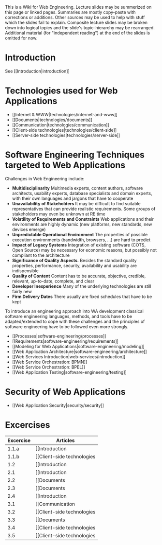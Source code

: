 This is a Wiki for Web Engineering. Lecture slides may be summerized on this page or linked pages. Summaries are mostly copy-paste with corrections or additions. Other sources may be used to help with stuff which the slides fail to explain. Composite lecture slides may be broken down into logical topics and the slide's topic-hierarchy may be rearranged. Additional material (for "independent reading") at the end of the slides is omitted for now.

# Introduction
See [[Introduction|introduction]]


# Technologies used for Web Applications

* [[Internet & WWW|technologies/internet-and-www]]
* [[Documents|technologies/documents]]
* [[Communication|technologies/communication]]
* [[Client-side technologies|technologies/client-side]]
* [[Server-side technologies|technologies/server-side]]


# Software Engineering Techniques targeted to Web Applications
Challenges in Web Engineering include:

* **Multidisciplinarity** Multimedia experts, content authors, software architects, usability experts, database specialists and domain experts, with their own languages and jargons that have to cooperate
* **Unavailability of Stakeholders** It may be difficult to find suitable representatives that can provide realistic requirements. Some groups of stakeholders may even be unknown at RE time
* **Volatility of Requirements and Constraints** Web applications and their environments are highly dynamic (new platforms, new standards, new devices emerge)
* **Unpredictable Operational Environment** The properties of possible execution environments (bandwidth, browsers, ...) are hard to predict
* **Impact of Legacy Systems** Integration of existing software (COTS, Open Source) may be necessary for economic reasons, but possibly not compliant to the architecture
* **Significance of Quality Aspects.** Besides the standard quality properties, performance, security, availability and usability are indispensible
* **Quality of Content** Content has to be accurate, objective, credible, relevant, up-to-date, complete, and clear
* **Developer Inexperience** Many of the underlying technologies are still fairly new
* **Firm Delivery Dates** There usually are fixed schedules that have to be kept

To introduce an engineering approach into WA development classical software engineering languages, methods, and tools have to be adapted/extended to cope with these challenges and  the principles of software engineering have to be followed even more strongly.

* [[Processes|software-engineering/processes]]
* [[Requirements|software-engineering/requirements]]
* [[Modeling for Web Applications|software-engineering/modeling]]
* [[Web Application Architecture|software-engineering/architecture]]
* [[Web Services Introduction|web-services/introduction]]
* [[Web Service Orchestration: BPMN]]
* [[Web Service Orchestration: BPEL]]
* [[Web Application Testing|software-engineering/testing]]


# Security of Web Applications
* [[Web Application Security|security/security]]


# Excercises
| Excercise | Articles                                              |
| --------- | ----------------------------------------------------- |
| 1.1.a     | [[Introduction|introduction]]                         |
| 1.1.b     | [[Client-side technologies|technologies/client-side]], [[Server-side technologies|technologies/server-side]] |
| 1.2       | [[Introduction|introduction]]                         |
| 2.1       | [[Introduction|introduction]]                         |
| 2.2       | [[Documents|technologies/documents]]                  |
| 2.3       | [[Documents|technologies/documents]]                  |
| 2.4       | [[Introduction|introduction]]                         |
| 3.1       | [[Communication|technologies/communication]]          |
| 3.2       | [[Client-side technologies|technologies/client-side]] |
| 3.3       | [[Documents|technologies/documents]]                  |
| 3.4       | [[Client-side technologies|technologies/client-side]] |
| 3.5       | [[Client-side technologies|technologies/client-side]] |
